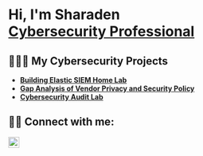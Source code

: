<h1>Hi, I'm Sharaden<br/> <a href="https://www.linkedin.com/in/sharadencole/">Cybersecurity Professional</a></h1>

<h2>👨🏾‍💻 My Cybersecurity Projects</h2>

- <b>[Building Elastic SIEM Home Lab</b>](https://github.com/Lokage7/Elastic-SIEM-Home-Lab)
- <b>[Gap Analysis of Vendor Privacy and Security Policy</b>](https://github.com/Lokage7/GRC-Projects)
- <b>[Cybersecurity Audit Lab</b>]([https://github.com/Lokage7/Auditing-Lab](https://github.com/Lokage7/Audit-and-Risk-Assessment-Lab)) 


<h2> 🤳🏾 Connect with me:</h2>

[<img align="left" alt="SharadenCole | LinkedIn" width="22px" src="https://i.sstatic.net/gVE0j.png" />][linkedin]

[linkedin]: https://www.linkedin.com/in/sharadencole



<!--
**joshmadakor1/joshmadakor1** is a ✨ _special_ ✨ repository because its `README.md` (this file) appears on your GitHub profile.

Here are some ideas to get you started:

- 🔭 I’m currently working on ...
- 🌱 I’m currently learning ...
- 👯 I’m looking to collaborate on ...
- 🤔 I’m looking for help with ...
- 💬 Ask me about ...
- 📫 How to reach me: ...
- 😄 Pronouns: ...
- ⚡ Fun fact: ...
-->

